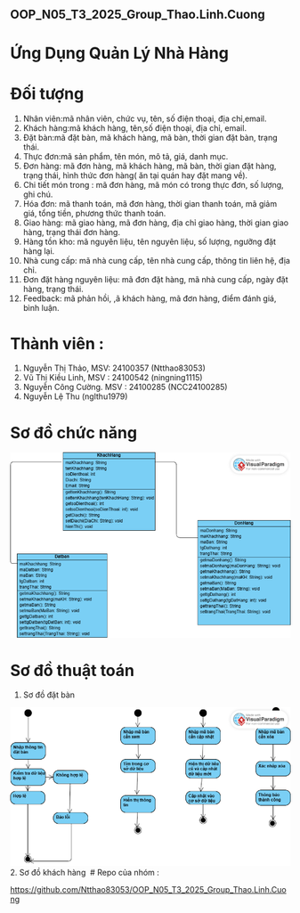 ## OOP_N05_T3_2025_Group_Thao.Linh.Cuong
# Ứng Dụng Quản Lý Nhà Hàng
# Đối tượng

1. Nhân viên:mã nhân viên, chức vụ, tên, số điện thoại, địa chỉ,email.
2. Khách hàng:mã khách hàng, tên,số điện thoại, địa chỉ, email.
3. Đặt bàn:mã đặt bàn, mã khách hàng, mã bàn, thời gian đặt bàn, trạng thái.
4. Thực đơn:mã sản phẩm, tên món, mô tả, giá, danh mục.
5. Đơn hàng:  mã đơn hàng, mã khách hàng, mã bàn, thời gian đặt hàng, trạng thái, hình thức đơn hàng( ăn tại quán hay đặt mang về).
6. Chi tiết món trong : mã đơn hàng, mã món có trong thực đơn, số lượng, ghi chú. 
7. Hóa đơn: mã thanh toán, mã đơn hàng, thời gian thanh toán, mã giảm giá, tổng tiền, phương thức thanh toán.
8. Giao hàng: mã giao hàng, mã đơn hàng, địa chỉ giao hàng, thời gian giao hàng, trạng thái đơn hàng.
9. Hàng tồn kho: mã nguyên liệu, tên nguyên liệu, số lượng, ngưỡng đặt hàng lại.
10. Nhà cung cấp: mã nhà cung cấp, tên nhà cung cấp, thông tin liên hệ, địa chỉ.
11. Đơn đặt hàng nguyên liệu: mã đơn đặt hàng, mã nhà cung cấp, ngày đặt hàng, trạng thái. 
12. Feedback: mã phản hồi, ,ã khách hàng, mã đơn hàng, điểm đánh giá, bình luận.  

# Thành viên :  
1. Nguyễn Thị Thảo, MSV: 24100357 (Ntthao83053)
2. Vũ Thị Kiều Linh, MSV : 24100542 (ningning1115)
3. Nguyễn Công Cường. MSV : 24100285 (NCC24100285)
4. Nguyễn Lệ Thu (nglthu1979)
# Sơ đồ chức năng
<img src = "img/Untitled.png">

# Sơ đồ thuật toán
1. Sơ đồ đặt bàn
<img src = "img/Untitled (1).png">
2. Sơ đồ khách hàng
<img src = "">
# Repo của nhóm : 

https://github.com/Ntthao83053/OOP_N05_T3_2025_Group_Thao.Linh.Cuong
